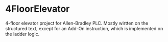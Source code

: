 # 4FloorElevator
4-floor elevator project for Allen-Bradley PLC.
Mostly wirtten on the structured text, except for an Add-On instruction, which is implemented on the ladder logic.
